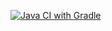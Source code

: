 [![Java CI with Gradle](https://github.com/TaisiaKos/SQL1/actions/workflows/gradle.yml/badge.svg)](https://github.com/TaisiaKos/SQL1/actions/workflows/gradle.yml)
